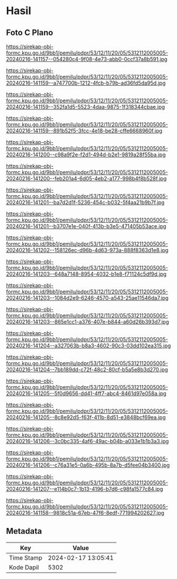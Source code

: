 # Hasil

## Foto C Plano

https://sirekap-obj-formc.kpu.go.id/9bb1/pemilu/pdpr/53/12/11/20/05/5312112005005-20240216-141157--054280c4-9f08-4e73-abb0-0ccf37a8b591.jpg

https://sirekap-obj-formc.kpu.go.id/9bb1/pemilu/pdpr/53/12/11/20/05/5312112005005-20240216-141159--a747700b-1212-4fcb-b79b-ad36fd5da95d.jpg

https://sirekap-obj-formc.kpu.go.id/9bb1/pemilu/pdpr/53/12/11/20/05/5312112005005-20240216-141159--352fa1d5-5523-4daa-9875-1f318344cbae.jpg

https://sirekap-obj-formc.kpu.go.id/9bb1/pemilu/pdpr/53/12/11/20/05/5312112005005-20240216-141159--891b52f5-3fcc-4e18-be28-cffe6668960f.jpg

https://sirekap-obj-formc.kpu.go.id/9bb1/pemilu/pdpr/53/12/11/20/05/5312112005005-20240216-141200--c98a9f2e-f2d1-494d-b2e1-9819a28f55ba.jpg

https://sirekap-obj-formc.kpu.go.id/9bb1/pemilu/pdpr/53/12/11/20/05/5312112005005-20240216-141200--feb201a4-6d05-4eb2-a177-998b4f8b528f.jpg

https://sirekap-obj-formc.kpu.go.id/9bb1/pemilu/pdpr/53/12/11/20/05/5312112005005-20240216-141201--ba7d2d1f-5236-454c-b032-5f4aa21b9b7f.jpg

https://sirekap-obj-formc.kpu.go.id/9bb1/pemilu/pdpr/53/12/11/20/05/5312112005005-20240216-141201--b3707e1e-040f-413b-b3e5-471405b53ace.jpg

https://sirekap-obj-formc.kpu.go.id/9bb1/pemilu/pdpr/53/12/11/20/05/5312112005005-20240216-141202--158126ec-d96b-4d63-973a-888f8363d1e8.jpg

https://sirekap-obj-formc.kpu.go.id/9bb1/pemilu/pdpr/53/12/11/20/05/5312112005005-20240216-141203--648a7148-8954-4032-b1e8-f71124c5df9d.jpg

https://sirekap-obj-formc.kpu.go.id/9bb1/pemilu/pdpr/53/12/11/20/05/5312112005005-20240216-141203--1084d2e9-6246-4570-a543-25ae11546da7.jpg

https://sirekap-obj-formc.kpu.go.id/9bb1/pemilu/pdpr/53/12/11/20/05/5312112005005-20240216-141203--865e1cc1-a376-407e-b844-a60d26b393d7.jpg

https://sirekap-obj-formc.kpu.go.id/9bb1/pemilu/pdpr/53/12/11/20/05/5312112005005-20240216-141204--a327063b-b8a3-4602-90c3-03dd102ea315.jpg

https://sirekap-obj-formc.kpu.go.id/9bb1/pemilu/pdpr/53/12/11/20/05/5312112005005-20240216-141204--7bb189dd-c72f-48c2-80cf-b5a5e8b3d270.jpg

https://sirekap-obj-formc.kpu.go.id/9bb1/pemilu/pdpr/53/12/11/20/05/5312112005005-20240216-141205--5f0d9656-dd41-4ff7-abc4-8461d97e058a.jpg

https://sirekap-obj-formc.kpu.go.id/9bb1/pemilu/pdpr/53/12/11/20/05/5312112005005-20240216-141205--8c8e92d5-f63f-411b-8d51-e3848bcf69ea.jpg

https://sirekap-obj-formc.kpu.go.id/9bb1/pemilu/pdpr/53/12/11/20/05/5312112005005-20240216-141206--3c0bc335-4af6-49ac-b04b-a033e1b1b3a3.jpg

https://sirekap-obj-formc.kpu.go.id/9bb1/pemilu/pdpr/53/12/11/20/05/5312112005005-20240216-141206--c76a31e5-0a6b-495b-8a7b-d5fee04b3400.jpg

https://sirekap-obj-formc.kpu.go.id/9bb1/pemilu/pdpr/53/12/11/20/05/5312112005005-20240216-141207--e114b0c7-1b13-4196-b7d6-c98fa1577c84.jpg

https://sirekap-obj-formc.kpu.go.id/9bb1/pemilu/pdpr/53/12/11/20/05/5312112005005-20240216-141158--9818c51a-67eb-47f6-8edf-771994202627.jpg


## Metadata

| Key        | Value               |
| ---------- | ------------------- |
| Time Stamp | 2024-02-17 13:05:41 |
| Kode Dapil | 5302                |



